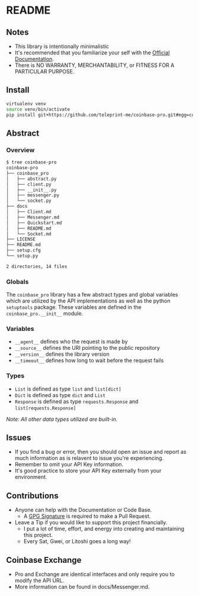 # README

## Notes

- This library is intentionally minimalistic
- It's recommended that you familiarize your self with the [Official Documentation](https://docs.cloud.coinbase.com/exchange/docs).
- There is NO WARRANTY, MERCHANTABILITY, or FITNESS FOR A PARTICULAR PURPOSE.

## Install

```sh
virtualenv venv 
source venv/bin/activate
pip install git+https://github.com/teleprint-me/coinbase-pro.git#egg=coinbase-pro
```

## Abstract

### Overview

```sh
$ tree coinbase-pro
coinbase-pro
├── coinbase_pro
│   ├── abstract.py
│   ├── client.py
│   ├── __init__.py
│   ├── messenger.py
│   └── socket.py
├── docs
│   ├── Client.md
│   ├── Messenger.md
│   ├── Quickstart.md
│   ├── README.md
│   └── Socket.md
├── LICENSE
├── README.md
├── setup.cfg
└── setup.py

2 directories, 14 files
```

### Globals

The `coinbase_pro` library has a few abstract types and global variables which are utilized by the API implementations as well as the python `setuptools` package. These variables are defined in the `coinbase_pro.__init__` module.

### Variables

- `__agent__` defines who the request is made by
- `__source__` defines the URI pointing to the public repository
- `__version__` defines the library version
- `__timeout__` defines how long to wait before the request fails

### Types

- `List` is defined as type `list` and `list[dict]`
- `Dict` is defined as type `dict` and `List`
- `Response` is defined as type `requests.Response` and `list[requests.Response]`

_Note: All other data types utilized are built-in._


## Issues

- If you find a bug or error, then you should open an issue and report as much information as is relavent to issue you're experiencing.
- Remember to omit your API Key information.
- It's good practice to store your API Key externally from your environment.

## Contributions

- Anyone can help with the Documentation or Code Base.
    - A [GPG Signature](https://docs.github.com/en/authentication/managing-commit-signature-verification) is required to make a Pull Request.
- Leave a Tip if you would like to support this project financially.
    - I put a lot of time, effort, and energy into creating and maintaining this project.
    - Every Sat, Gwei, or Litoshi goes a long way!

## Coinbase Exchange

- Pro and Exchange are identical interfaces and only require you to modify the API URL.
- More information can be found in docs/Messenger.md.
